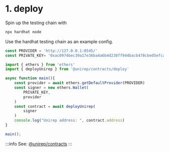 # 1. deploy

Spin up the testing chain with

```bash
npx hardhat node
```

Use the hardhat testing chain as an example config.

```typescript
const PROVIDER = 'http://127.0.0.1:8545/'
const PRIVATE_KEY= '0xac0974bec39a17e36ba4a6b4d238ff944bacb478cbed5efcae784d7bf4f2ff80'
```

```typescript title="deploy.ts"
import { ethers } from 'ethers'
import { deployUnirep } from '@unirep/contracts/deploy'

async function main(){
    const provider = await ethers.getDefaultProvider(PROVIDER)
    const signer = new ethers.Wallet(
        PRIVATE_KEY,
        provider
    )
    const contract = await deployUnirep(
        signer
    )
    console.log("Unirep address: ", contract.address)
}

main();
```

:::info
See: [@unirep/contracts](../../package/contracts.md)
:::
